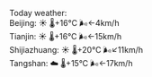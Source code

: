 Today weather:  
Beijing: ☀️   🌡️+16°C 🌬️←4km/h  
Tianjin: ☀️   🌡️+16°C 🌬️←15km/h  
Shijiazhuang: ☀️   🌡️+20°C 🌬️↙11km/h  
Tangshan: ☁️   🌡️+15°C 🌬️←17km/h  
